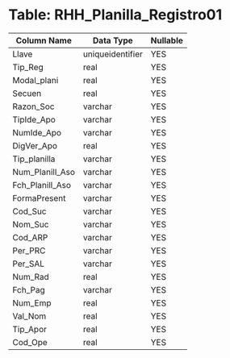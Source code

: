 # Table: RHH_Planilla_Registro01

| Column Name | Data Type | Nullable |
|-------------|-----------|----------|
| Llave | uniqueidentifier | YES |
| Tip_Reg | real | YES |
| Modal_plani | real | YES |
| Secuen | real | YES |
| Razon_Soc | varchar | YES |
| TipIde_Apo | varchar | YES |
| NumIde_Apo | varchar | YES |
| DigVer_Apo | real | YES |
| Tip_planilla | varchar | YES |
| Num_Planill_Aso | varchar | YES |
| Fch_Planill_Aso | varchar | YES |
| FormaPresent | varchar | YES |
| Cod_Suc | varchar | YES |
| Nom_Suc | varchar | YES |
| Cod_ARP | varchar | YES |
| Per_PRC | varchar | YES |
| Per_SAL | varchar | YES |
| Num_Rad | real | YES |
| Fch_Pag | varchar | YES |
| Num_Emp | real | YES |
| Val_Nom | real | YES |
| Tip_Apor | real | YES |
| Cod_Ope | real | YES |
